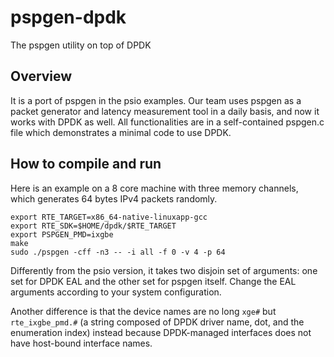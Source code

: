 # pspgen-dpdk
The pspgen utility on top of DPDK

## Overview
It is a port of pspgen in the psio examples.  Our team uses pspgen as a packet generator and latency measurement tool in a daily basis, and now it works with DPDK as well.
All functionalities are in a self-contained pspgen.c file which demonstrates a minimal code to use DPDK.

## How to compile and run

Here is an example on a 8 core machine with three memory channels, which generates 64 bytes IPv4 packets randomly.
```
export RTE_TARGET=x86_64-native-linuxapp-gcc
export RTE_SDK=$HOME/dpdk/$RTE_TARGET
export PSPGEN_PMD=ixgbe
make
sudo ./pspgen -cff -n3 -- -i all -f 0 -v 4 -p 64
```
Differently from the psio version, it takes two disjoin set of arguments: one set for DPDK EAL and the other set for pspgen itself.
Change the EAL arguments according to your system configuration.

Another difference is that the device names are no long `xge#` but `rte_ixgbe_pmd.#` (a string composed of DPDK driver name, dot, and the enumeration index) instead because DPDK-managed interfaces does not have host-bound interface names.
